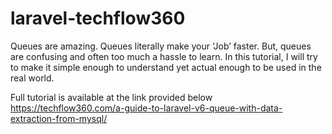 # laravel-techflow360
 Queues are amazing. Queues literally make your ‘Job’ faster. But, queues are confusing and often too much a hassle to learn. In this tutorial, I will try to make it simple enough to understand yet actual enough to be used in the real world.

Full tutorial is available at the link provided below
https://techflow360.com/a-guide-to-laravel-v6-queue-with-data-extraction-from-mysql/
